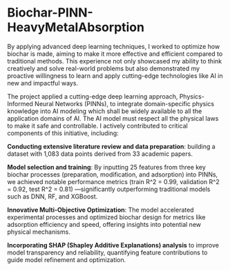 # Biochar-PINN-HeavyMetalAbsorption
By applying advanced deep learning techniques, I worked to optimize how biochar is made, aiming to make it more effective and efficient compared to traditional methods. This experience not only showcased my ability to think creatively and solve real-world problems but also demonstrated my proactive willingness to learn and apply cutting-edge technologies like AI in new and impactful ways.

The project applied a cutting-edge deep learning approach, Physics-Informed Neural Networks (PINNs), to integrate domain-specific physics knowledge into AI modeling which shall be widely available to all the application domains of AI. The AI model must respect all the physical laws to make it safe and controllable. I actively contributed to critical components of this initiative, including:

  **Conducting extensive literature review and data preparation**: building a dataset with 1,083 data points derived from 33 academic papers.
  
  **Model selection and training**: By inputting 25 features from three key biochar processes (preparation, modification, and adsorption) into PINNs, we achieved notable performance metrics (train R^2 = 0.99, validation R^2 = 0.92, test R^2 = 0.81) —significantly outperforming traditional models such as DNN, RF, and XGBoost. 
  
  **Innovative Multi-Objective Optimization**: The model accelerated experimental processes and optimized biochar design for metrics like adsorption efficiency and speed, offering insights into potential new physical mechanisms.
  
  **Incorporating SHAP (Shapley Additive Explanations) analysis** to improve model transparency and reliability, quantifying feature contributions to guide model refinement and optimization.
